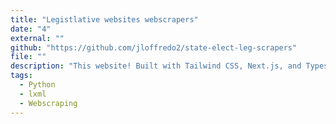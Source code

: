 ```yaml
---
title: "Legistlative websites webscrapers"
date: "4"
external: ""
github: "https://github.com/jloffredo2/state-elect-leg-scrapers"
file: ""
description: "This website! Built with Tailwind CSS, Next.js, and Typescript"
tags:
  - Python
  - lxml
  - Webscraping
---
```

